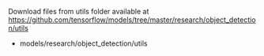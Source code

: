 Download files from utils folder available at https://github.com/tensorflow/models/tree/master/research/object_detection/utils

- models/research/object_detection/utils
